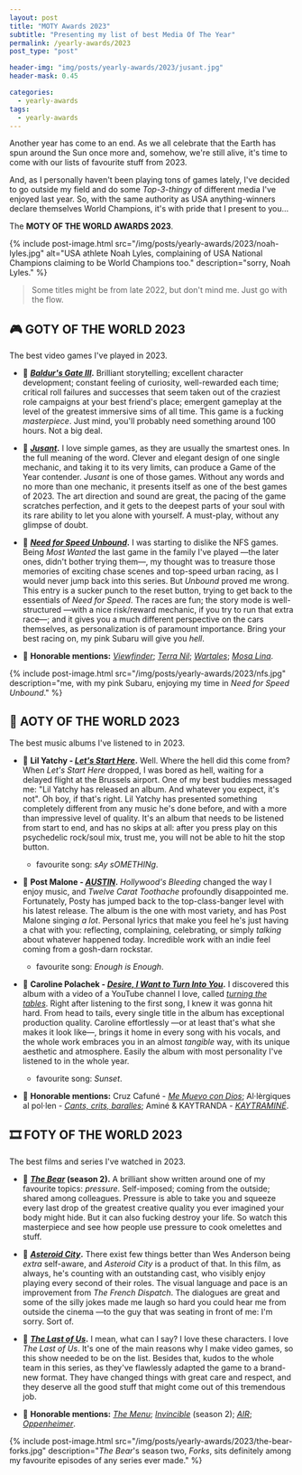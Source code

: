 ```yaml
---
layout: post
title: "MOTY Awards 2023"
subtitle: "Presenting my list of best Media Of The Year"
permalink: /yearly-awards/2023
post_type: "post"

header-img: "img/posts/yearly-awards/2023/jusant.jpg"
header-mask: 0.45

categories:
  - yearly-awards
tags:
  - yearly-awards
---
```


Another year has come to an end. As we all celebrate that the Earth has
spun around the Sun once more and, somehow, we're still alive, it's time
to come with our lists of favourite stuff from 2023.

And, as I personally haven't been playing tons of games lately, I've
decided to go outside my field and do some _Top-3-thingy_ of different
media I've enjoyed last year. So, with the same authority as USA
anything-winners declare themselves World Champions, it's with pride
that I present to you...

The **MOTY OF THE WORLD AWARDS 2023**.

{% include post-image.html src="/img/posts/yearly-awards/2023/noah-lyles.jpg" alt="USA athlete Noah Lyles, complaining of USA National Champions claiming to be World Champions too." description="sorry, Noah Lyles." %}

> Some titles might be from late 2022, but don't mind me. Just go with the flow.


## 🎮 GOTY OF THE WORLD 2023

The best video games I've played in 2023.

- 🥇 **[_Baldur's Gate III_](https://store.steampowered.com/app/1086940/Baldurs_Gate_3/).**
Brilliant storytelling; excellent character development; constant feeling
of curiosity, well-rewarded each time; critical roll failures and successes
that seem taken out of the craziest role campaigns at your best friend's
place; emergent gameplay at the level of the greatest immersive sims of all
time. This game is a fucking _masterpiece_. Just mind, you'll probably need
something around 100 hours. Not a big deal.

- 🥈 **[_Jusant_](https://store.steampowered.com/app/1977170/Jusant/).**
I love simple games, as they are usually the smartest ones. In the full
meaning of the word. Clever and elegant design of one single mechanic,
and taking it to its very limits, can produce a Game of the Year contender.
_Jusant_ is one of those games. Without any words and no more than one
mechanic, it presents itself as one of the best games of 2023. The art
direction and sound are great, the pacing of the game scratches perfection,
and it gets to the deepest parts of your soul with its rare ability to let
you alone with yourself. A must-play, without any glimpse of doubt.

- 🥉 **[_Need for Speed Unbound_](https://store.steampowered.com/app/1846380/Need_for_Speed_Unbound/).**
I was starting to dislike the NFS games. Being _Most Wanted_ the last game
in the family I've played —the later ones, didn't bother trying them—, my
thought was to treasure those memories of exciting chase scenes and top-speed
urban racing, as I would never jump back into this series. But _Unbound_
proved me wrong. This entry is a sucker punch to the reset button, trying to
get back to the essentials of _Need for Speed_. The races are fun; the story
mode is well-structured —with a nice risk/reward mechanic, if you try to run
that extra race—; and it gives you a much different perspective on the cars
themselves, as personalization is of paramount importance. Bring your best
racing on, my pink Subaru will give you _hell_.

- 💐 **Honorable mentions:**
[_Viewfinder_](https://store.steampowered.com/app/1382070/Viewfinder/);
[_Terra Nil_](https://store.steampowered.com/app/1593030/Terra_Nil/);
[_Wartales_](https://store.steampowered.com/app/1527950/Wartales/);
[_Mosa Lina_](https://store.steampowered.com/app/2477090/Mosa_Lina/).

{% include post-image.html src="/img/posts/yearly-awards/2023/nfs.jpg" description="me, with my pink Subaru, enjoying my time in <i>Need for Speed Unbound</i>." %}


## 💽 AOTY OF THE WORLD 2023

The best music albums I've listened to in 2023.

- 🥇 **Lil Yatchy - [_Let's Start Here_](https://open.spotify.com/album/6Per97deaWqrJlKQNX8RGK).**
Well. Where the hell did this come from? When _Let's Start Here_ dropped,
I was bored as hell, waiting for a delayed flight at the Brussels airport.
One of my best buddies messaged me: "Lil Yatchy has released an album. And
whatever you expect, it's not". Oh boy, if that's right. Lil Yatchy has
presented something completely different from any music he's done before,
and with a more than impressive level of quality. It's an album that needs
to be listened from start to end, and has no skips at all: after you press
play on this psychedelic rock/soul mix, trust me, you will not be able to
hit the stop button.
  - favourite song: _sAy sOMETHINg_.

- 🥈 **Post Malone - [_AUSTIN_](https://open.spotify.com/album/6r1lh7fHMB499vGKtIyJLy).**
_Hollywood's Bleeding_ changed the way I enjoy music, and _Twelve Carat Toothache_
profoundly disappointed me. Fortunately, Posty has jumped back to the
top-class-banger level with his latest release. The album is the one with most
variety, and has Post Malone singing _a lot_. Personal lyrics that make you
feel he's just having a chat with you: reflecting, complaining, celebrating,
or simply _talking_ about whatever happened today. Incredible work with an
indie feel coming from a gosh-darn rockstar.
  - favourite song: _Enough is Enough_.

- 🥉 **Caroline Polachek - [_Desire, I Want to Turn Into You_](https://open.spotify.com/album/22PkV1Le9P3X4RY4xtmK0q).**
I discovered this album with a video of a YouTube channel I love, called
[_turning the tables_](https://www.youtube.com/@turningthetables). Right
after listening to the first song, I knew it was gonna hit hard. From head
to tails, every single title in the album has exceptional production quality.
Caroline effortlessly —or at least that's what she makes it look like—,
brings it home in every song with his vocals, and the whole work embraces you
in an almost _tangible_ way, with its unique aesthetic and atmosphere. Easily
the album with most personality I've listened to in the whole year.
  - favourite song: _Sunset_.

- 💐 **Honorable mentions:**
Cruz Cafuné - [_Me Muevo con Dios_](https://open.spotify.com/album/7yvmtCjHcBe9DqIVl7AwQT);
Al·lèrgiques al pol·len - [_Cants, crits, baralles_](https://open.spotify.com/album/3mvSeMnrhY4IOpP5aUi8G6);
Aminé & KAYTRANDA - [_KAYTRAMINÉ_](https://open.spotify.com/album/1plAqF2W8hwAhcpBAfGNsW).


## 🎞️ FOTY OF THE WORLD 2023

The best films and series I've watched in 2023.

- 🥇 **[_The Bear_](https://www.justwatch.com/us/tv-show/the-bear) (season 2).**
A brilliant show written around one of my favourite topics: _pressure_.
Self-imposed; coming from the outside; shared among colleagues. Pressure is
able to take you and squeeze every last drop of the greatest creative quality
you ever imagined your body might hide. But it can also fucking destroy your
life. So watch this masterpiece and see how people use pressure to cook
omelettes and stuff.

- 🥈 **[_Asteroid City_](https://www.justwatch.com/us/movie/asteroid-city).**
There exist few things better than Wes Anderson being _extra_ self-aware, and
_Asteroid City_ is a product of that. In this film, as always, he's counting
with an outstanding cast, who visibly enjoy playing every second of their
roles. The visual language and pace is an improvement from _The French Dispatch_.
The dialogues are great and some of the silly jokes made me laugh so hard you
could hear me from outside the cinema —to the guy that was seating in front of
me: I'm sorry. Sort of.

- 🥉 **[_The Last of Us_](https://www.justwatch.com/us/tv-show/the-last-of-us).**
I mean, what can I say? I love these characters. I love _The Last of Us_.
It's one of the main reasons why I make video games, so this show needed to
be on the list. Besides that, kudos to the whole team in this series, as
they've flawlessly adapted the game to a brand-new format. They have changed
things with great care and respect, and they deserve all the good stuff that
might come out of this tremendous job.

- 💐 **Honorable mentions:**
[_The Menu_](https://www.justwatch.com/us/movie/the-menu-2022);
[_Invincible_](https://www.justwatch.com/us/tv-show/invincible) (season 2);
[_AIR_](https://www.justwatch.com/us/movie/air-2023);
[_Oppenheimer_](https://www.justwatch.com/us/movie/oppenheimer).

{% include post-image.html src="/img/posts/yearly-awards/2023/the-bear-forks.jpg" description="<i>The Bear</i>'s season two, <i>Forks</i>, sits definitely among my favourite episodes of any series ever made." %}
